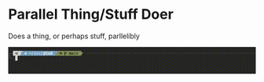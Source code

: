 # Parallel Thing/Stuff Doer

Does a thing, or perhaps stuff, parllelibly

![ptsd animation](ptsd.gif)
